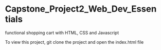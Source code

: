 # Capstone_Project2_Web_Dev_Essentials
functional shopping cart with HTML, CSS and Javascript

To view this project, git clone the project and open the index.html file
